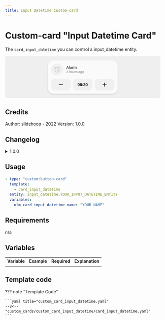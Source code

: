 ```yaml
---
title: Input Datetime Custom-card
---
```

<!-- markdownlint-disable MD046 -->

# Custom-card "Input Datetime Card"

The `card_input_datetime` you can control a input_datetime entity.

![Input Datetime Card](../../docs/assets/img/card_input_datetime.png)

## Credits

Author: sildehoop - 2022
Version: 1.0.0

## Changelog

<details>
<summary>1.0.0</summary>
Initial release
</details>

## Usage

```yaml
- type: "custom:button-card"
  template:
    - card_input_datetime
  entity: input_datetime.YOUR_INPUT_DATETIME_ENTITY
  variables:
    ulm_card_input_datetime_name: "YOUR_NAME"
```

## Requirements

n/a

## Variables

<table>
<tr>
<th>Variable</th>
<th>Example</th>
<th>Required</th>
<th>Explanation</th>
</tr>
<tr>
<td></td>
<td></td>
<td></td>
<td></td>
</tr>
</table>

## Template code

??? note "Template Code"

    ```yaml title="custom_card_input_datetime.yaml"
    --8<-- "custom_cards/custom_card_input_datetime/card_input_datetime.yaml"
    ```
